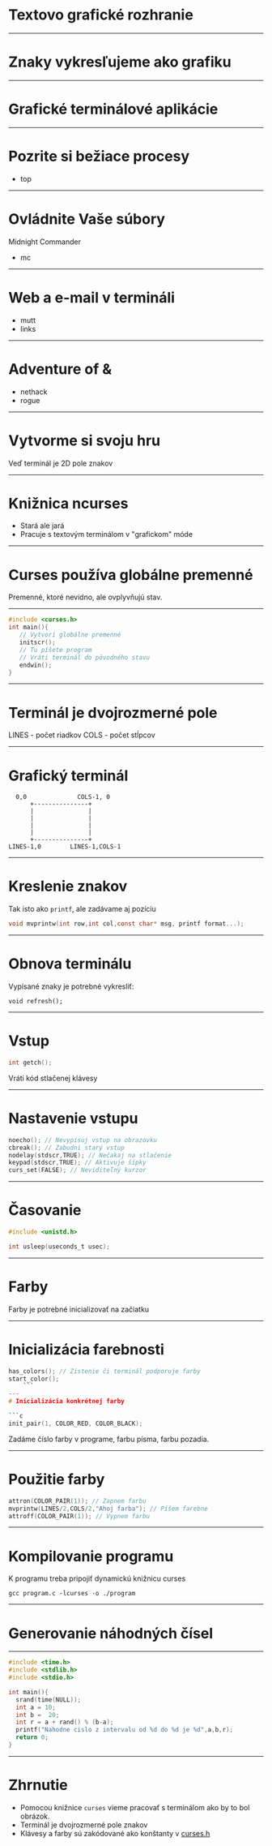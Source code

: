 # Textovo grafické rozhranie

---
# Znaky vykresľujeme ako grafiku

---
# Grafické terminálové aplikácie

---
# Pozrite si bežiace procesy

- top

---
# Ovládnite Vaše súbory

Midnight Commander

- mc

---
# Web a e-mail v termináli

- mutt
- links

---
# Adventure of &

- nethack
- rogue

---
# Vytvorme si svoju hru

Veď terminál je 2D pole znakov

---
# Knižnica ncurses

- Stará ale jará
- Pracuje s textovým terminálom v "grafickom" móde

---
# Curses používa globálne premenné

Premenné, ktoré nevidno, ale ovplyvňujú stav.

---
```c
#include <curses.h>
int main(){
   // Vytvorí globálne premenné
   initscr();
   // Tu píšete program 
   // Vráti terminál do pôvodného stavu
   endwin();
}
```
---
# Terminál je dvojrozmerné pole

LINES - počet riadkov
COLS - počet stĺpcov

---
# Grafický terminál

      0,0              COLS-1, 0
          +---------------+
          |               |
          |               |
          |               |
          |               |
          +---------------+
    LINES-1,0        LINES-1,COLS-1

---
# Kreslenie znakov

Tak isto ako `printf`, ale zadávame aj pozíciu

```c
void mvprintw(int row,int col,const char* msg, printf format...);
```

---
# Obnova terminálu

Vypísané znaky je potrebné vykresliť:

```
void refresh();
```

---
# Vstup

```c
int getch();
```

Vráti kód stlačenej klávesy

---
# Nastavenie vstupu

```c
noecho(); // Nevypisuj vstup na obrazovku
cbreak(); // Zabudni starý vstup
nodelay(stdscr,TRUE); // Nečakaj na stlačenie
keypad(stdscr,TRUE); // Aktivuje šípky
curs_set(FALSE); // Neviditeľný kurzor
```

---
# Časovanie


```c
#include <unistd.h>

int usleep(useconds_t usec);
```

---
# Farby


Farby je potrebné inicializovať na začiatku

---
# Inicializácia farebnosti

```c
has_colors(); // Zistenie či terminál podporuje farby
start_color();
	```
---
# Inicializácia konkrétnej farby

```c
init_pair(1, COLOR_RED, COLOR_BLACK);
```

Zadáme číslo farby v programe, farbu písma, farbu pozadia.

---
# Použitie farby

```c
attron(COLOR_PAIR(1)); // Zapnem farbu
mvprintw(LINES/2,COLS/2,"Ahoj farba"); // Píšem farebne
attroff(COLOR_PAIR(1)); // Vypnem farbu
```

---
# Kompilovanie programu

K programu treba pripojiť dynamickú knižnicu curses 

```
gcc program.c -lcurses -o ./program
```

---
# Generovanie náhodných čísel

---

```c
#include <time.h>
#include <stdlib.h>
#include <stdio.h>

int main(){
  srand(time(NULL));
  int a = 10;
  int b =  20;
  int r = a + rand() % (b-a);
  printf("Nahodne cislo z intervalu od %d do %d je %d",a,b,r);
  return 0;
}
```

---
# Zhrnutie

- Pomocou knižnice `curses` vieme pracovať s terminálom ako by to bol obrázok. 
- Terminál je dvojrozmerné pole znakov
- Klávesy a farby sú zakódované ako konštanty v [curses.h](https://pubs.opengroup.org/onlinepubs/7908799/xcurses/curses.h.html)


